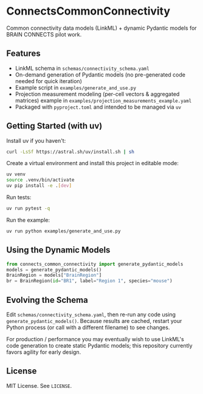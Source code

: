 # ConnectsCommonConnectivity

Common connectivity data models (LinkML) + dynamic Pydantic models for BRAIN CONNECTS pilot work.

## Features

- LinkML schema in `schemas/connectivity_schema.yaml`
- On-demand generation of Pydantic models (no pre-generated code needed for quick iteration)
- Example script in `examples/generate_and_use.py`
- Projection measurement modeling (per-cell vectors & aggregated matrices) example in `examples/projection_measurements_example.yaml`
- Packaged with `pyproject.toml` and intended to be managed via `uv`

## Getting Started (with uv)

Install uv if you haven't:

```bash
curl -LsSf https://astral.sh/uv/install.sh | sh
```

Create a virtual environment and install this project in editable mode:

```bash
uv venv
source .venv/bin/activate
uv pip install -e .[dev]
```

Run tests:

```bash
uv run pytest -q
```

Run the example:

```bash
uv run python examples/generate_and_use.py
```

## Using the Dynamic Models

```python
from connects_common_connectivity import generate_pydantic_models
models = generate_pydantic_models()
BrainRegion = models["BrainRegion"]
br = BrainRegion(id="BR1", label="Region 1", species="mouse")
```

## Evolving the Schema

Edit `schemas/connectivity_schema.yaml`, then re-run any code using `generate_pydantic_models()`.
Because results are cached, restart your Python process (or call with a different filename) to see changes.

For production / performance you may eventually wish to use LinkML's code generation to create static
Pydantic models; this repository currently favors agility for early design.

## License

MIT License. See `LICENSE`.

